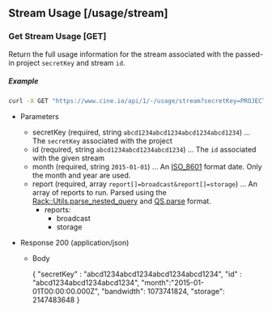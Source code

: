 ## Stream Usage [/usage/stream]

### Get Stream Usage [GET]

Return the full usage information for the stream associated with the passed-in
project `secretKey` and stream `id`.

##### Example
```bash
curl -X GET "https://www.cine.io/api/1/-/usage/stream?secretKey=PROJECT_SECRET_KEY&id=STREAM_ID&report[]=storage&report[]=bandwidth&month=2015-01-01"
```

+ Parameters

    + secretKey (required, string `abcd1234abcd1234abcd1234abcd1234`) ... The `secretKey` associated with the project
    + id (required, string `abcd1234abcd1234abcd1234`) ... The `id` associated with the given stream
    + month (required, string `2015-01-01`) ... An [ISO_8601](http://en.wikipedia.org/wiki/ISO_8601) format date. Only the month and year are used.
    + report (required, array `report[]=broadcast&report[]=storage`) ... An array of reports to run. Parsed using the [Rack::Utils.parse_nested_query](http://www.rubydoc.info/github/rack/rack/Rack/Utils#parse_nested_query-class_method) and [QS.parse](https://github.com/hapijs/qs#parsing-arrays) format.
        + reports:
            + broadcast
            + storage

+ Response 200 (application/json)

    + Body

       {
          "secretKey" : "abcd1234abcd1234abcd1234abcd1234",
          "id" : "abcd1234abcd1234abcd1234",
          "month":"2015-01-01T00:00:00.000Z",
          "bandwidth": 1073741824,
          "storage": 2147483648
       }
